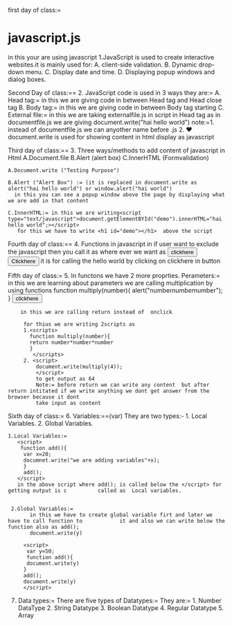 first day of class:=
# javascript.js
in this your are using javascript
1.JavaScript is used to create interactive websites.it is mainly used for:
 A. client-side validation.
 B. Dynamic drop-down menu.
 C. Display date and time.
 D. Displaying popup windows and dialog boxes.

Second Day of class:==
2. JavaScript code is used in 3 ways they are:=
   A. Head tag:=  in this we are giving code in between Head tag and Head close tag 
      <script type="text/javascript">document.write("madan")</script>
   B. Body tag:=   in this we are giving code in between Body tag starting
      <script type="text/javascript">document.write("madan")</script>
   C. External file:=  in this we are taking externalfile.js in script in Head tag as
      <script type="text/javascript" src="documentfile.js"></script>
      in documentfile.js we are giving document.write("hai hello world")
      note:=1. instead of documentfile.js we can anyother name before .js
            2.  ❤️ document.write is used for showing content in html display as javascript
 
Third day of class:==
 3. Three ways/methods to add content of javascript in Html 
   A.Document.file
   B.Alert (alert box)
   C.InnerHTML  (Formvalidation)
   
    A.Document.write ("Testing Purpose")
    
    B.Alert ("Alert Box") := (it is replaced in document.write as alert("hai hello world") or window.alert("hai world")
      in this you can see a popup window above the page by displaying what we are add in that content 
      
    C.InnerHTML:= in this we are writing<script  type="text/javascript">document.getElementBYId("demo").innerHTML="hai hello world";></script>
       for this we have to write <h1 id="demo"></h1>  above the script  


Fourth day of class:==
 4. Functions in javascript
     in <script>
     function hello(){
    documnet.write("hai madan");
              or
    alert("hello world");
              or
    document.getElementByID("demo").innerHTML="hai world"
    </script>
    if user want to exclude the javascript then you call it as where ever we want as 
    <button onclick="hello()" >clickhere</button>
    <input type="button" value="Clickhere" onclick="hello()" /> it is for calling the hello world by clicking on clickhere  in button
    
Fifth day of class:=
 5. In functons we have 2 more proprties.
      Perameters:= in this we are learning about parameters
       we are calling multiplication by using functions
        function multiply(number){
          alert("number*number*number");
           }
        <input type="button" value="clickhere" onclick="multipy(2)" /> 
        
        in this we are calling return instead of  onclick 
         
         for thius we are writing 2scripts as 
         1.<scripts> 
           function multiply(number){
           return number*number*number
           }
            </scripts>
         2. <script>
             document.write(multiply(4));
             </script>
             to get output as 64
             Note:= before return we can write any content  but after return intitated if we write anything we dont get answer from the browser because it dont 
             take input as content
            

Sixth day of class:=
 6. Variables:==(var)
   They are two types:-
    1. Local Variables.
    2. Global Variables.
    
    1.Local Variables:=
       <script>
        function add(){
         var x=20;
         documnet.write("we are adding variables"+x);
         }
         add();
       </script>
       in the above script where add(); is called below the </script> for getting output is c          called as  Local variables.
       
       
     2.Global Variables:=
           in this we have to create global variable firt and later we have to call function to            it and also we can write below the function also as add();
           document.write(y)
          
         <script> 
          var y=50;
          function add(){
          document.write(y)
         }
         add();
         document.write(y)
         </script>
         
 7. Data types:=
     There are five types of Datatypes:=
       They are:=
         1. Number DataType
         2. String Datatype
         3. Boolean Datatype
         4. Regular Datatype
         5. Array
           
